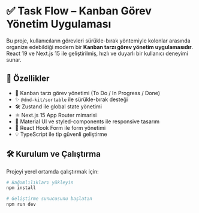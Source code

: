 # ✅ Task Flow – Kanban Görev Yönetim Uygulaması

Bu proje, kullanıcıların görevleri sürükle-bırak yöntemiyle kolonlar arasında organize edebildiği modern bir **Kanban tarzı görev yönetim uygulamasıdır**. React 19 ve Next.js 15 ile geliştirilmiş, hızlı ve duyarlı bir kullanıcı deneyimi sunar.

## 🚀 Özellikler  
- 🧩 Kanban tarzı görev yönetimi (To Do / In Progress / Done)  
- ✨ `@dnd-kit/sortable` ile sürükle-bırak desteği  
- 🛠️ Zustand ile global state yönetimi  
- ⚛️ Next.js 15 App Router mimarisi  
- 🎨 Material UI ve styled-components ile responsive tasarım  
- 📝 React Hook Form ile form yönetimi  
- 💡 TypeScript ile tip güvenli geliştirme  

## 🛠️ Kurulum ve Çalıştırma

Projeyi yerel ortamda çalıştırmak için:

```bash
# Bağımlılıkları yükleyin
npm install

# Geliştirme sunucusunu başlatın
npm run dev
